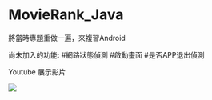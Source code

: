 # MovieRank_Java

將當時專題重做一遍，來複習Android

尚未加入的功能:
  #網路狀態偵測
  #啟動畫面
  #是否APP退出偵測
  
  Youtube 展示影片
  
  [![](http://img.youtube.com/vi/Vo4GWYp8jY4/0.jpg)](http://www.youtube.com/watch?v=Vo4GWYp8jY4 "Go movie")
